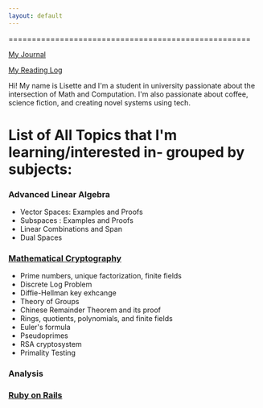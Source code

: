 ```yaml
---
layout: default
---
```


====================================================

[My Journal](journal.md)

[My Reading Log](reading.md)

Hi! My name is Lisette and I'm a student in university passionate about the intersection of Math and Computation. I'm also passionate about coffee, science fiction, and creating novel systems using tech. 

# List of All Topics that I'm learning/interested in- grouped by subjects:

### Advanced Linear Algebra

* Vector Spaces: Examples and Proofs
* Subspaces : Examples and Proofs
* Linear Combinations and Span
* Dual Spaces

### [Mathematical Cryptography](mathematical_crypto.md)

* Prime numbers, unique factorization, finite fields 
* Discrete Log Problem 
* Diffie-Hellman key exhcange 
* Theory of Groups
* Chinese Remainder Theorem and its proof 
* Rings, quotients, polynomials, and finite fields
* Euler's formula
* Pseudoprimes 
* RSA cryptosystem 
* Primality Testing 

### Analysis

### [Ruby on Rails](ruby.md)


